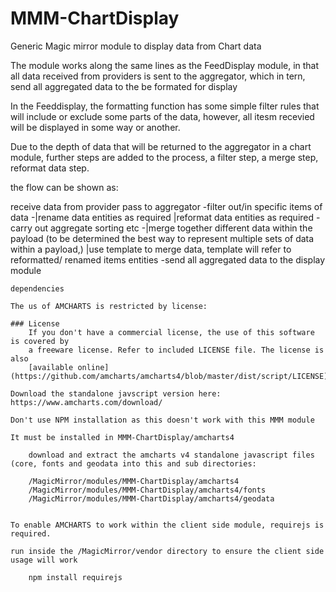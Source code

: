 # MMM-ChartDisplay
Generic Magic mirror module to display data from Chart data

The module works along the same lines as the FeedDisplay module, in that all data received from providers is sent to the aggregator, which in tern, send all aggregated data to the be formated for display

In the Feeddisplay, the formatting function has some simple filter rules that will include or exclude some parts of the data, however, all itesm recevied will be displayed in some way or another.

Due to the depth of data that will be returned to the aggregator in a chart module, further steps are added to the process, a filter step, a merge step, reformat data step.

the flow can be shown as:

receive data from provider
pass to aggregator
	-filter out/in specific items of data
	-|rename data entities as required
	 |reformat data entities as required
	 -carry out aggregate sorting etc
	-|merge together different data within the payload (to be determined the best way to represent multiple sets of data within a payload,)
	 |use template to merge data, template will refer to reformatted/ renamed items entities
	-send all aggregated data to the display module

	dependencies

	The us of AMCHARTS is restricted by license:

	### License
		If you don't have a commercial license, the use of this software is covered by
		a freeware license. Refer to included LICENSE file. The license is also
		[available online](https://github.com/amcharts/amcharts4/blob/master/dist/script/LICENSE).

	Download the standalone javscript version here: https://www.amcharts.com/download/

	Don't use NPM installation as this doesn't work with this MMM module

	It must be installed in MMM-ChartDisplay/amcharts4

		download and extract the amcharts v4 standalone javascript files (core, fonts and geodata into this and sub directories:

		/MagicMirror/modules/MMM-ChartDisplay/amcharts4
		/MagicMirror/modules/MMM-ChartDisplay/amcharts4/fonts
		/MagicMirror/modules/MMM-ChartDisplay/amcharts4/geodata


	To enable AMCHARTS to work within the client side module, requirejs is required.

	run inside the /MagicMirror/vendor directory to ensure the client side usage will work

		npm install requirejs

		

